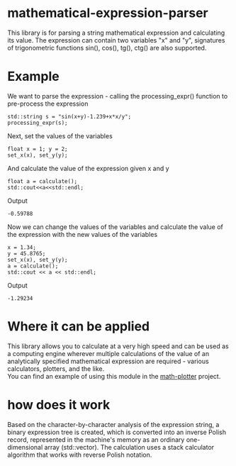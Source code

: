 # mathematical-expression-parser

This library is for parsing a string mathematical expression and calculating its value. The expression can contain two variables "x" and "y", signatures of trigonometric functions sin(), cos(), tg(), ctg() are also supported.   

# Example

We want to parse the expression - calling the processing_expr() function to pre-process the expression   

    std::string s = "sin(x+y)-1.239+x*x/y";
    processing_expr(s);
    
Next, set the values of the variables   

    float x = 1; y = 2;
    set_x(x), set_y(y);
    
And calculate the value of the expression given x and y   

    float a = calculate();
    std::cout<<a<<std::endl;
    
Output

    -0.59788
    
Now we can change the values of the variables and calculate the value of the expression with the new values of the variables   

    x = 1.34;
	y = 45.8765;
	set_x(x), set_y(y);
	a = calculate();
	std::cout << a << std::endl;
    
Output   

    -1.29234
    
# Where it can be applied

This library allows you to calculate at a very high speed and can be used as a computing engine wherever multiple calculations of the value of an analytically specified mathematical expression are required - various calculators, plotters, and the like.   
You can find an example of using this module in the [math-plotter](https://github.com/ft-290008buchok/Math-Plotter) project.   

# how does it work

Based on the character-by-character analysis of the expression string, a binary expression tree is created, which is converted into an inverse Polish record, represented in the machine's memory as an ordinary one-dimensional array (std::vector). The calculation uses a stack calculator algorithm that works with reverse Polish notation.
    
